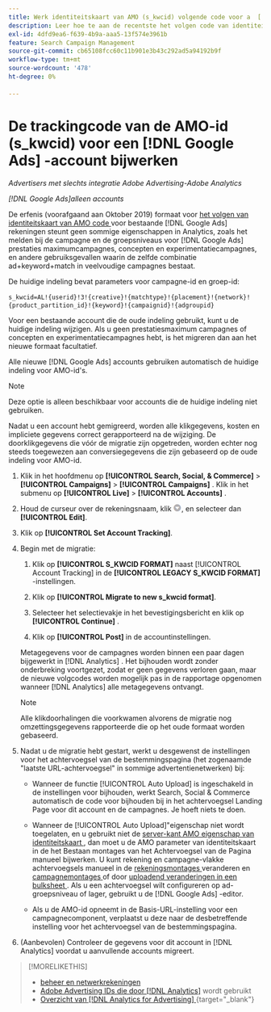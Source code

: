 ```yaml
---
title: Werk identiteitskaart van AMO (s_kwcid) volgende code voor a  [!DNL Google Ads]  rekening bij
description: Leer hoe te aan de recentste het volgen code van identiteitskaart AMO voor a  [!DNL Google Ads]  rekening over te schakelen.
exl-id: 4dfd9ea6-f639-4b9a-aaa5-13f574e3961b
feature: Search Campaign Management
source-git-commit: cb65108fcc60c11b901e3b43c292ad5a94192b9f
workflow-type: tm+mt
source-wordcount: '478'
ht-degree: 0%

---
```


# De trackingcode van de AMO-id (s_kwcid) voor een [!DNL Google Ads] -account bijwerken

*Advertisers met slechts integratie Adobe Advertising-Adobe Analytics*

*[!DNL Google Ads]alleen accounts*

De erfenis (voorafgaand aan Oktober 2019) formaat voor [ het volgen van identiteitskaart van AMO code ](/help/integrations/analytics/ids.md#amo-id-formats) voor bestaande [!DNL Google Ads] rekeningen steunt geen sommige eigenschappen in Analytics, zoals het melden bij de campagne en de groepsniveaus voor [!DNL Google Ads] prestaties maximumcampagnes, concepten en experimentatiecampagnes, en andere gebruiksgevallen waarin de zelfde combinatie ad+keyword+match in veelvoudige campagnes bestaat.

De huidige indeling bevat parameters voor campagne-id en groep-id:

```
s_kwcid=AL!{userid}!3!{creative}!{matchtype}!{placement}!{network}!{product_partition_id}!{keyword}!{campaignid}!{adgroupid}
```

Voor een bestaande account die de oude indeling gebruikt, kunt u de huidige indeling wijzigen. Als u geen prestatiesmaximum campagnes of concepten en experimentatiecampagnes hebt, is het migreren dan aan het nieuwe formaat facultatief.

Alle nieuwe [!DNL Google Ads] accounts gebruiken automatisch de huidige indeling voor AMO-id&#39;s.

>[!NOTE]
>
>Deze optie is alleen beschikbaar voor accounts die de huidige indeling niet gebruiken.
>
>Nadat u een account hebt gemigreerd, worden alle klikgegevens, kosten en impliciete gegevens correct gerapporteerd na de wijziging. De doorklikgegevens die vóór de migratie zijn opgetreden, worden echter nog steeds toegewezen aan conversiegegevens die zijn gebaseerd op de oude indeling voor AMO-id.

1. Klik in het hoofdmenu op **[!UICONTROL Search, Social, & Commerce]** \> **[!UICONTROL Campaigns]** \> **[!UICONTROL Campaigns]** . Klik in het submenu op **[!UICONTROL Live]** \> **[!UICONTROL Accounts]** .

1. Houd de curseur over de rekeningsnaam, klik ![ pijl dropdown pictogram ](/help/search-social-commerce/assets/arrow-dropdown-menu.png), en selecteer dan **[!UICONTROL Edit]**.

1. Klik op **[!UICONTROL Set Account Tracking]**.

1. Begin met de migratie:

   1. Klik op **[!UICONTROL S_KWCID FORMAT]** naast [!UICONTROL Account Tracking] in de **[!UICONTROL LEGACY S_KWCID FORMAT]** -instellingen.

   1. Klik op **[!UICONTROL Migrate to new s_kwcid format]**.

   1. Selecteer het selectievakje in het bevestigingsbericht en klik op **[!UICONTROL Continue]** .

   1. Klik op **[!UICONTROL Post]** in de accountinstellingen.

   Metagegevens voor de campagnes worden binnen een paar dagen bijgewerkt in [!DNL Analytics] . Het bijhouden wordt zonder onderbreking voortgezet, zodat er geen gegevens verloren gaan, maar de nieuwe volgcodes worden mogelijk pas in de rapportage opgenomen wanneer [!DNL Analytics] alle metagegevens ontvangt.

   >[!NOTE]
   >
   >Alle klikdoorhalingen die voorkwamen alvorens de migratie nog omzettingsgegevens rapporteerde die op het oude formaat worden gebaseerd.

1. Nadat u de migratie hebt gestart, werkt u desgewenst de instellingen voor het achtervoegsel van de bestemmingspagina (het zogenaamde &quot;laatste URL-achtervoegsel&quot; in sommige advertentienetwerken) bij:

   * Wanneer de functie [!UICONTROL Auto Upload] is ingeschakeld in de instellingen voor bijhouden, werkt Search, Social &amp; Commerce automatisch de code voor bijhouden bij in het achtervoegsel Landing Page voor dit account en de campagnes. Je hoeft niets te doen.

   * Wanneer de [!UICONTROL Auto Upload]&quot;eigenschap niet wordt toegelaten, en u gebruikt niet de [ server-kant AMO eigenschap van identiteitskaart ](/help/integrations/analytics/ids.md#amo-id-formats), dan moet u de AMO parameter van identiteitskaart in de het Bestaan montages van het Achtervoegsel van de Pagina manueel bijwerken. U kunt rekening en campagne-vlakke achtervoegsels manueel in de [ rekeningsmontages ](/help/search-social-commerce/campaign-management/accounts/ad-network-account-manage.md) veranderen en [ campagnemontages ](/help/search-social-commerce/campaign-management/campaigns/campaign-settings-google.md) of door [ uploadend veranderingen in een bulksheet ](/help/search-social-commerce/campaign-management/bulksheets/bulksheet-upload.md). Als u een achtervoegsel wilt configureren op ad-groepsniveau of lager, gebruikt u de [!DNL Google Ads] -editor.

   * Als u de AMO-id opneemt in de Basis-URL-instelling voor een campagnecomponent, verplaatst u deze naar de desbetreffende instelling voor het achtervoegsel van de bestemmingspagina.

1. (Aanbevolen) Controleer de gegevens voor dit account in [!DNL Analytics] voordat u aanvullende accounts migreert.

>[!MORELIKETHIS]
>
>* [ beheer en netwerkrekeningen ](ad-network-account-manage.md)
>* [ Adobe Advertising IDs die door  [!DNL Analytics]](/help/integrations/analytics/ids.md) wordt gebruikt
>* [ Overzicht van  [!DNL Analytics for Advertising] ](https://experienceleague.adobe.com/docs/advertising/integrations/home.html?lang=nl-NL){target="_blank"}
